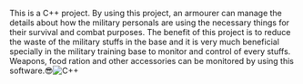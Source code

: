 This is a C++ project. By using this project, an armourer can manage the details about how the military personals are using the necessary things for their survival and combat purposes. The benefit of this project is to reduce the waste of the military stuffs in the base and it is very much beneficial specially in the military training base to monitor and control of every stuffs. Weapons, food ration and other accessories can be monitored by using this software.😎![C++](https://github.com/SmBijoy675/Military-management-system/assets/87419144/c140fbfe-3c13-4c7a-b4d1-dac8e68f660e)
